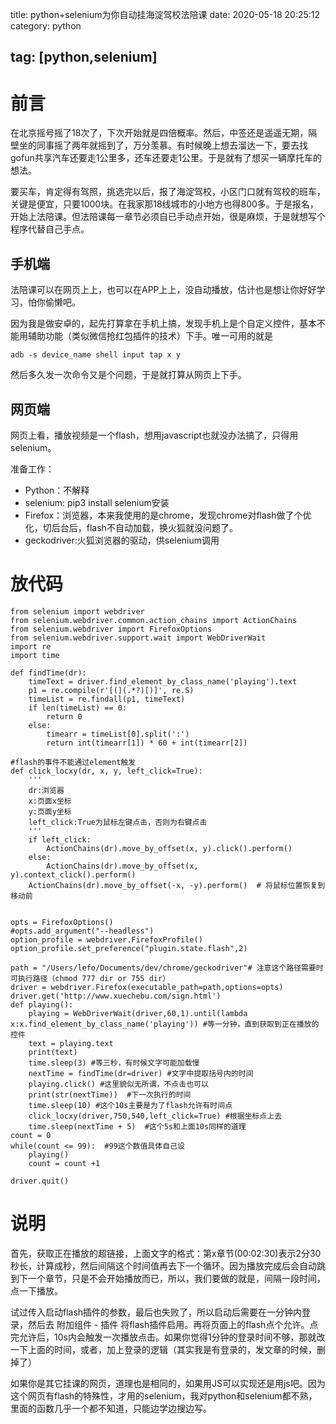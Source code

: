 title: python+selenium为你自动挂海淀驾校法陪课
date: 2020-05-18 20:25:12
category: python

tag: [python,selenium]
---

# 前言

在北京摇号摇了18次了，下次开始就是四倍概率。然后，中签还是遥遥无期，隔壁坐的同事摇了两年就摇到了，万分羡慕。有时候晚上想去溜达一下，要去找gofun共享汽车还要走1公里多，还车还要走1公里。于是就有了想买一辆摩托车的想法。

要买车，肯定得有驾照，挑选完以后，报了海淀驾校，小区门口就有驾校的班车，关键是便宜，只要1000块。在我家那18线城市的小地方也得800多。于是报名，开始上法陪课。但法陪课每一章节必须自已手动点开始，很是麻烦，于是就想写个程序代替自己手点。

<!-- more -->

## 手机端
法陪课可以在网页上上，也可以在APP上上，没自动播放，估计也是想让你好好学习，怕你偷懒吧。

因为我是做安卓的，起先打算拿在手机上搞，发现手机上是个自定义控件，基本不能用辅助功能（类似微信抢红包插件的技术）下手。唯一可用的就是

```
adb -s device_name shell input tap x y
```

然后多久发一次命令又是个问题，于是就打算从网页上下手。

## 网页端
网页上看，播放视频是一个flash，想用javascript也就没办法搞了，只得用selenium。

准备工作：

- Python：不解释
- selenium: pip3 install selenium安装
- Firefox：浏览器，本来我使用的是chrome，发现chrome对flash做了个优化，切后台后，flash不自动加载，换火狐就没问题了。
- geckodriver:火狐浏览器的驱动，供selenium调用

# 放代码

```
from selenium import webdriver
from selenium.webdriver.common.action_chains import ActionChains
from selenium.webdriver import FirefoxOptions
from selenium.webdriver.support.wait import WebDriverWait
import re
import time

def findTime(dr):
    timeText = driver.find_element_by_class_name('playing').text
    p1 = re.compile(r'[(](.*?)[)]', re.S)
    timeList = re.findall(p1, timeText)
    if len(timeList) == 0:
        return 0
    else:
        timearr = timeList[0].split(':')
        return int(timearr[1]) * 60 + int(timearr[2])

#flash的事件不能通过element触发 
def click_locxy(dr, x, y, left_click=True):
    '''
    dr:浏览器
    x:页面x坐标
    y:页面y坐标
    left_click:True为鼠标左键点击，否则为右键点击
    '''
    if left_click:
        ActionChains(dr).move_by_offset(x, y).click().perform()
    else:
        ActionChains(dr).move_by_offset(x, y).context_click().perform()
    ActionChains(dr).move_by_offset(-x, -y).perform()  # 将鼠标位置恢复到移动前


opts = FirefoxOptions()
#opts.add_argument("--headless")
option_profile = webdriver.FirefoxProfile()
option_profile.set_preference("plugin.state.flash",2)

path = "/Users/lefo/Documents/dev/chrome/geckodriver"# 注意这个路径需要时可执行路径（chmod 777 dir or 755 dir）
driver = webdriver.Firefox(executable_path=path,options=opts)
driver.get('http://www.xuechebu.com/sign.html')
def playing():
    playing = WebDriverWait(driver,60,1).until(lambda x:x.find_element_by_class_name('playing')) #等一分钟，直到获取到正在播放的控件
    text = playing.text
    print(text)
    time.sleep(3) #等三秒，有时候文字可能加载慢
    nextTime = findTime(dr=driver) #文字中提取括号内的时间
    playing.click() #这里貌似无所谓，不点击也可以
    print(str(nextTime))  #下一次执行的时间
    time.sleep(10) #这个10s主要是为了flash允许有时间点
    click_locxy(driver,750,540,left_click=True) #根据坐标点上去
    time.sleep(nextTime + 5)  #这个5s和上面10s同样的道理
count = 0
while(count <= 99):  #99这个数值具体自己设
    playing()
    count = count +1

driver.quit()

```

# 说明

首先，获取正在播放的超链接，上面文字的格式：第x章节(00:02:30)表示2分30秒长，计算成秒，然后间隔这个时间值再去下一个循环。因为播放完成后会自动跳到下一个章节，只是不会开始播放而已，所以，我们要做的就是，间隔一段时间，点一下播放。

试过传入启动flash插件的参数，最后也失败了，所以启动后需要在一分钟内登录，然后去 附加组件 - 插件 将flash插件启用。再将页面上的flash点个允许。点完允许后，10s内会触发一次播放点击。如果你觉得1分钟的登录时间不够，那就改一下上面的时间，或者，加上登录的逻辑（其实我是有登录的，发文章的时候，删掉了）

如果你是其它挂课的网页，道理也是相同的，如果用JS可以实现还是用js吧。因为这个网页有flash的特殊性，才用的selenium，我对python和selenium都不熟，里面的函数几乎一个都不知道，只能边学边搜边写。